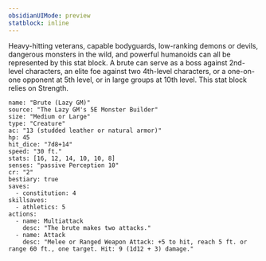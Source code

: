 ```yaml
---
obsidianUIMode: preview
statblock: inline
---
```

Heavy-hitting veterans, capable bodyguards, low-ranking demons or devils, dangerous monsters in the wild, and powerful humanoids can all be represented by this stat block. A brute can serve as a boss against 2nd-level characters, an elite foe against two 4th-level characters, or a one-on-one opponent at 5th level, or in large groups at 10th level. This stat block relies on Strength.

```statblock
name: "Brute (Lazy GM)"
source: "The Lazy GM's 5E Monster Builder"
size: "Medium or Large"
type: "Creature"
ac: "13 (studded leather or natural armor)"
hp: 45
hit_dice: "7d8+14"
speed: "30 ft."
stats: [16, 12, 14, 10, 10, 8]
senses: "passive Perception 10"
cr: "2"
bestiary: true
saves:
  - constitution: 4
skillsaves:
  - athletics: 5
actions:
  - name: Multiattack
    desc: "The brute makes two attacks."
  - name: Attack
    desc: "Melee or Ranged Weapon Attack: +5 to hit, reach 5 ft. or range 60 ft., one target. Hit: 9 (1d12 + 3) damage."
```